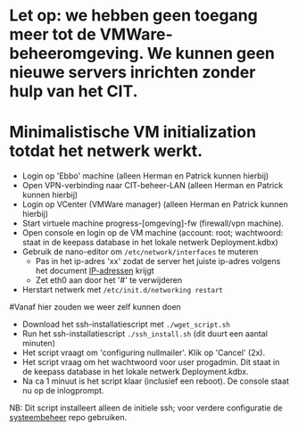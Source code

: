 # Let op: we hebben geen toegang meer tot de VMWare-beheeromgeving. We kunnen geen nieuwe servers inrichten zonder hulp van het CIT.
# Minimalistische VM initialization totdat het netwerk werkt.
- Login op 'Ebbo' machine (alleen Herman en Patrick kunnen hierbij)
- Open VPN-verbinding naar CIT-beheer-LAN (alleen Herman en Patrick kunnen hierbij)
- Login op VCenter (VMWare manager) (alleen Herman en Patrick kunnen hierbij)
- Start virtuele machine progress-[omgeving]-fw (firewall/vpn machine).
- Open console en login op de VM machine (account: root; wachtwoord: staat in de keepass database in het lokale netwerk Deployment.kdbx)
- Gebruik de nano-editor om ``/etc/network/interfaces`` te muteren
  - Pas in het ip-adres 'xx' zodat de server het juiste ip-adres volgens het document [IP-adressen](https://docs.google.com/spreadsheets/d/1HuwTlIPyJGBvm1ekwYYNoRU1OrUuSvMnAWAWMAYAPAQ/edit?usp=sharing) krijgt
  - Zet eth0 aan door het '#' te verwijderen
- Herstart netwerk met ``/etc/init.d/networking restart``

#Vanaf hier zouden we weer zelf kunnen doen
- Download het ssh-installatiescript met ``./wget_script.sh``
- Run het ssh-installatiescript ``./ssh_install.sh`` (dit duurt een aantal minuten)
- Het script vraagt om 'configuring nullmailer'. Klik op 'Cancel' (2x).
- Het script vraag om het wachtwoord voor user progadmin. Dit staat in de keepass database in het lokale netwerk Deployment.kdbx.
- Na ca 1 minuut is het script klaar (inclusief een reboot). De console staat nu op de inlogprompt.

NB: Dit script installeert alleen de initiele ssh; voor verdere configuratie de [systeembeheer](https://github.com/progressonderwijs/systeembeheer/tree/master/linux-machines) repo gebruiken.
